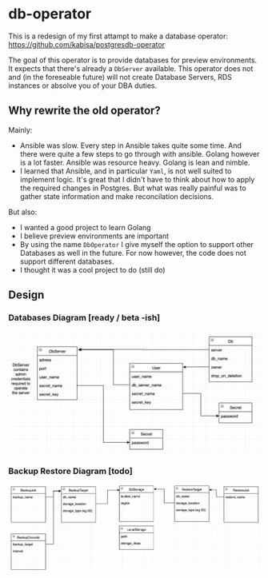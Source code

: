 # db-operator

This is a redesign of my first attampt to make a database operator: https://github.com/kabisa/postgresdb-operator

The goal of this operator is to provide databases for preview environments. It expects that there's already a `DbServer` available. This operator does not and (in the foreseable future) will not create Database Servers, RDS instances or absolve you of your DBA duties.

## Why rewrite the old operator?

Mainly:
- Ansible was slow. Every step in Ansible takes quite some time. And there were quite a few steps to go through with ansible. Golang however is a lot faster. Ansible was resource heavy. Golang is lean and nimble.
- I learned that Ansible, and in particular `Yaml`, is not well suited to implement logic. It's great that I didn't have to think about how to apply the required changes in Postgres. But what was really painful was to gather state information and make reconcilation decisions.

But also:
- I wanted a good project to learn Golang
- I believe preview environments are important
- By using the name `DbOperator` I give myself the option to support other Databases as well in the future. For now however, the code does not support different databases.
- I thought it was a cool project to do (still do)

## Design

### Databases Diagram [ready / beta -ish]

![](./screenshots/databases-diagram.png)

### Backup Restore Diagram [todo]

![](./screenshots/backup-restore-diagram.png)